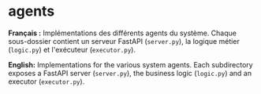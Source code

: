 # agents

**Français :** Implémentations des différents agents du système. Chaque sous-dossier contient un serveur FastAPI (`server.py`), la logique métier (`logic.py`) et l'exécuteur (`executor.py`).

**English:** Implementations for the various system agents. Each subdirectory exposes a FastAPI server (`server.py`), the business logic (`logic.py`) and an executor (`executor.py`).

